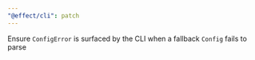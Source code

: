 ```yaml
---
"@effect/cli": patch
---
```


Ensure `ConfigError` is surfaced by the CLI when a fallback `Config` fails to parse
